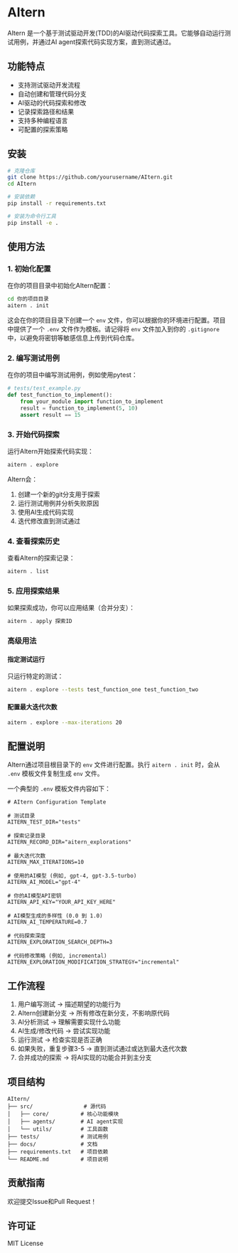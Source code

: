 # AItern

AItern 是一个基于测试驱动开发(TDD)的AI驱动代码探索工具。它能够自动运行测试用例，并通过AI agent探索代码实现方案，直到测试通过。

## 功能特点

- 支持测试驱动开发流程
- 自动创建和管理代码分支
- AI驱动的代码探索和修改
- 记录探索路径和结果
- 支持多种编程语言
- 可配置的探索策略

## 安装

```bash
# 克隆仓库
git clone https://github.com/yourusername/AItern.git
cd AItern

# 安装依赖
pip install -r requirements.txt

# 安装为命令行工具
pip install -e .
```

## 使用方法

### 1. 初始化配置

在你的项目目录中初始化AItern配置：

```bash
cd 你的项目目录
aitern . init
```

这会在你的项目目录下创建一个 `env` 文件，你可以根据你的环境进行配置。项目中提供了一个 `.env` 文件作为模板。请记得将 `env` 文件加入到你的 `.gitignore` 中，以避免将密钥等敏感信息上传到代码仓库。

### 2. 编写测试用例

在你的项目中编写测试用例，例如使用pytest：

```python
# tests/test_example.py
def test_function_to_implement():
    from your_module import function_to_implement
    result = function_to_implement(5, 10)
    assert result == 15
```

### 3. 开始代码探索

运行AItern开始探索代码实现：

```bash
aitern . explore
```

AItern会：
1. 创建一个新的git分支用于探索
2. 运行测试用例并分析失败原因
3. 使用AI生成代码实现
4. 迭代修改直到测试通过

### 4. 查看探索历史

查看AItern的探索记录：

```bash
aitern . list
```

### 5. 应用探索结果

如果探索成功，你可以应用结果（合并分支）：

```bash
aitern . apply 探索ID
```

### 高级用法

#### 指定测试运行

只运行特定的测试：

```bash
aitern . explore --tests test_function_one test_function_two
```

#### 配置最大迭代次数

```bash
aitern . explore --max-iterations 20
```

## 配置说明

AItern通过项目根目录下的 `env` 文件进行配置。执行 `aitern . init` 时，会从 `.env` 模板文件复制生成 `env` 文件。

一个典型的 `.env` 模板文件内容如下：

```dotenv
# AItern Configuration Template

# 测试目录
AITERN_TEST_DIR="tests"

# 探索记录目录
AITERN_RECORD_DIR="aitern_explorations"

# 最大迭代次数
AITERN_MAX_ITERATIONS=10

# 使用的AI模型 (例如, gpt-4, gpt-3.5-turbo)
AITERN_AI_MODEL="gpt-4"

# 你的AI模型API密钥
AITERN_API_KEY="YOUR_API_KEY_HERE"

# AI模型生成的多样性 (0.0 到 1.0)
AITERN_AI_TEMPERATURE=0.7

# 代码探索深度
AITERN_EXPLORATION_SEARCH_DEPTH=3

# 代码修改策略 (例如, incremental)
AITERN_EXPLORATION_MODIFICATION_STRATEGY="incremental"
```

## 工作流程

1. 用户编写测试 → 描述期望的功能行为
2. AItern创建新分支 → 所有修改在新分支，不影响原代码
3. AI分析测试 → 理解需要实现什么功能
4. AI生成/修改代码 → 尝试实现功能
5. 运行测试 → 检查实现是否正确
6. 如果失败，重复步骤3-5 → 直到测试通过或达到最大迭代次数
7. 合并成功的探索 → 将AI实现的功能合并到主分支

## 项目结构

```
AItern/
├── src/                # 源代码
│   ├── core/          # 核心功能模块
│   ├── agents/        # AI agent实现
│   └── utils/         # 工具函数
├── tests/             # 测试用例
├── docs/              # 文档
├── requirements.txt   # 项目依赖
└── README.md          # 项目说明
```

## 贡献指南

欢迎提交Issue和Pull Request！

## 许可证

MIT License
